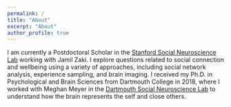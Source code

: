 ```yaml
---
permalink: /
title: "About"
excerpt: "About"
author_profile: true
---
```


I am currently a Postdoctoral Scholar in the [Stanford Social Neuroscience Lab](http://ssnl.stanford.edu/) working with Jamil Zaki. I explore questions related to social connection and wellbeing using a variety of approaches, including social network analysis, experience sampling, and brain imaging. I received my Ph.D. in Psychological and Brain Sciences from Dartmouth College in 2018, where I worked with Meghan Meyer in the [Dartmouth Social Neuroscience Lab](http://www.dartmouth-socialneurolab.com/) to understand how the brain represents the self and close others. 
